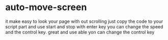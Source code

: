 # auto-move-screen
it make easy to look your page with out scrolling
just copy the code to your script part and use
start and stop with enter key
you can change the speed and the control key.
great and use able
yon can change the control key 
